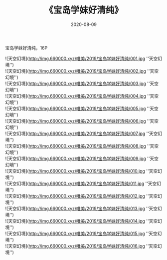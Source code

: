 ﻿---
layout: post
title:  《宝岛学妹好清纯》
date:   2020-08-09
img: http://img.660000.xyz/唯美/2019/宝岛学妹好清纯/000.jpg
categories: [美女, 清纯, 唯美]
---

宝岛学妹好清纯，16P



![天空幻境](http://img.660000.xyz/唯美/2019/宝岛学妹好清纯/001.jpg ''天空幻境'') <br>
![天空幻境](http://img.660000.xyz/唯美/2019/宝岛学妹好清纯/002.jpg ''天空幻境'') <br>
![天空幻境](http://img.660000.xyz/唯美/2019/宝岛学妹好清纯/003.jpg ''天空幻境'') <br>
![天空幻境](http://img.660000.xyz/唯美/2019/宝岛学妹好清纯/004.jpg ''天空幻境'') <br>
![天空幻境](http://img.660000.xyz/唯美/2019/宝岛学妹好清纯/005.jpg ''天空幻境'') <br>
![天空幻境](http://img.660000.xyz/唯美/2019/宝岛学妹好清纯/006.jpg ''天空幻境'') <br>
![天空幻境](http://img.660000.xyz/唯美/2019/宝岛学妹好清纯/007.jpg ''天空幻境'') <br>
![天空幻境](http://img.660000.xyz/唯美/2019/宝岛学妹好清纯/008.jpg ''天空幻境'') <br>
![天空幻境](http://img.660000.xyz/唯美/2019/宝岛学妹好清纯/009.jpg ''天空幻境'') <br>
![天空幻境](http://img.660000.xyz/唯美/2019/宝岛学妹好清纯/010.jpg ''天空幻境'') <br>
![天空幻境](http://img.660000.xyz/唯美/2019/宝岛学妹好清纯/011.jpg ''天空幻境'') <br>
![天空幻境](http://img.660000.xyz/唯美/2019/宝岛学妹好清纯/012.jpg ''天空幻境'') <br>
![天空幻境](http://img.660000.xyz/唯美/2019/宝岛学妹好清纯/013.jpg ''天空幻境'') <br>
![天空幻境](http://img.660000.xyz/唯美/2019/宝岛学妹好清纯/014.jpg ''天空幻境'') <br>
![天空幻境](http://img.660000.xyz/唯美/2019/宝岛学妹好清纯/015.jpg ''天空幻境'') <br>
![天空幻境](http://img.660000.xyz/唯美/2019/宝岛学妹好清纯/016.jpg ''天空幻境'') <br>